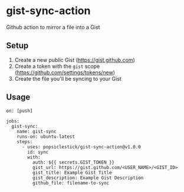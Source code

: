 # gist-sync-action
Github action to mirror a file into a Gist

## Setup
1. Create a new public Gist (https://gist.github.com)
2. Create a token with the `gist` scope (https://github.com/settings/tokens/new)
3. Create the file you'll be syncing to your Gist

## Usage
```
on: [push]

jobs:
  gist-sync:
    name: gist-sync
    runs-on: ubuntu-latest
    steps:
      - uses: popsiclestick/gist-sync-action@v1.0.0
        id: sync
        with:
          auth: ${{ secrets.GIST_TOKEN }}
          gist_url: https://gist.github.com/<USER_NAME>/<GIST_ID>
          gist_title: Example Gist Title
          gist_description: Example Gist Description
          github_file: filename-to-sync
```
